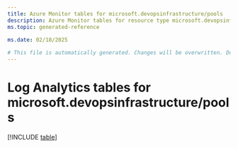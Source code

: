 ```yaml
---
title: Azure Monitor tables for microsoft.devopsinfrastructure/pools
description: Azure Monitor tables for resource type microsoft.devopsinfrastructure/pools
ms.topic: generated-reference
   
ms.date: 02/18/2025

# This file is automatically generated. Changes will be overwritten. Do not change this file directly.
---
```


# Log Analytics tables for microsoft.devopsinfrastructure/pools  

[!INCLUDE [table](~/reusable-content/ce-skilling/azure/includes/azure-monitor/reference/tables/microsoft-devopsinfrastructure_pools-include.md)]

